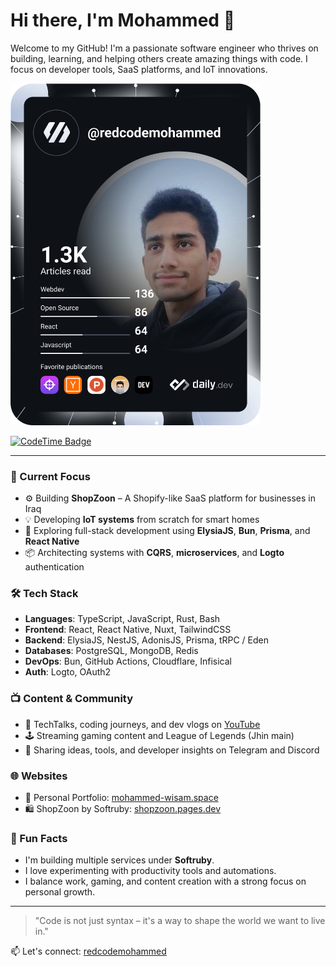 # Hi there, I'm Mohammed 👋

Welcome to my GitHub! I'm a passionate software engineer who thrives on building, learning, and helping others create amazing things with code. I focus on developer tools, SaaS platforms, and IoT innovations.

<img src="https://github.com/redcodemohammed/redcodemohammed/blob/master/devcard.svg" width="400" alt="Dev Card" />

[![CodeTime Badge](https://img.shields.io/endpoint?style=social&color=222&url=https%3A%2F%2Fapi.codetime.dev%2Fv3%2Fusers%2Fshield%3Fuid%3D33418)](https://codetime.dev)

---

### 🚀 Current Focus
- ⚙️ Building **ShopZoon** – A Shopify-like SaaS platform for businesses in Iraq
- 💡 Developing **IoT systems** from scratch for smart homes
- 🧠 Exploring full-stack development using **ElysiaJS**, **Bun**, **Prisma**, and **React Native**
- 📦 Architecting systems with **CQRS**, **microservices**, and **Logto** authentication

### 🛠️ Tech Stack

- **Languages**: TypeScript, JavaScript, Rust, Bash
- **Frontend**: React, React Native, Nuxt, TailwindCSS
- **Backend**: ElysiaJS, NestJS, AdonisJS, Prisma, tRPC / Eden
- **Databases**: PostgreSQL, MongoDB, Redis
- **DevOps**: Bun, GitHub Actions, Cloudflare, Infisical
- **Auth**: Logto, OAuth2

### 📺 Content & Community
- 🎥 TechTalks, coding journeys, and dev vlogs on [YouTube](https://www.youtube.com/@محمد_وسام)
- 🕹️ Streaming gaming content and League of Legends (Jhin main)
- 💬 Sharing ideas, tools, and developer insights on Telegram and Discord

### 🌐 Websites
- 🧠 Personal Portfolio: [mohammed-wisam.space](https://mohammed-wisam.space)
- 🛍️ ShopZoon by Softruby: [shopzoon.pages.dev](https://shopzoon.pages.dev)

### 🧠 Fun Facts
- I'm building multiple services under **Softruby**.
- I love experimenting with productivity tools and automations.
- I balance work, gaming, and content creation with a strong focus on personal growth.

---

> "Code is not just syntax – it's a way to shape the world we want to live in."

📫 Let's connect: [redcodemohammed](https://github.com/redcodemohammed)
